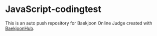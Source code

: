 # JavaScript-codingtest
This is an auto push repository for Baekjoon Online Judge created with [BaekjoonHub](https://github.com/BaekjoonHub/BaekjoonHub).
